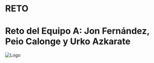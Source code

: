 # RETO
# Reto del Equipo A: Jon Fernández, Peio Calonge y Urko Azkarate
![Logo](https://user-images.githubusercontent.com/113178700/196139756-3e1a896f-3390-4c6f-b498-992bf756cbfa.png)
